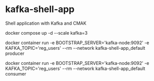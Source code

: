 # kafka-shell-app
Shell application with Kafka and CMAK 

docker compose up -d --scale kafka=3

docker container run -e BOOTSTRAP_SERVER='kafka-node:9092' -e KAFKA_TOPIC='reg_users' --rm --network kafka-shell-app_default producer

docker container run -e BOOTSTRAP_SERVER='kafka-node:9092' -e KAFKA_TOPIC='reg_users' --rm --network kafka-shell-app_default consumer

